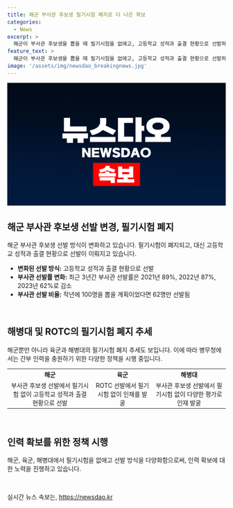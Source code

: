 ```yaml
---
title: 해군 부사관 후보생 필기시험 폐지로 더 나은 확보
categories:
  - News
excerpt: >
  해군이 부사관 후보생을 뽑을 때 필기시험을 없애고, 고등학교 성적과 출결 현황으로 선발하겠다고 밝혔다. 최근 3년간 부사관 선발률이 갈수록 낮아지고 있어 인력 확보에 어려움을 겪고 있는데, 이는 적합한 부사관을 뽑기 위한 제도 개선으로 이끌어졌다. 해군 뿐만 아니라 육군과 해병대도 필기시험을 없애는 추세이며, 이러한 조치로 적합한 인재를 뽑으려는 노력이 이어지고 있다.
feature_text: >
  해군이 부사관 후보생을 뽑을 때 필기시험을 없애고, 고등학교 성적과 출결 현황으로 선발하겠다고 밝혔다. 최근 3년간 부사관 선발률이 갈수록 낮아지고 있어 인력 확보에 어려움을 겪고 있는데, 이는 적합한 부사관을 뽑기 위한 제도 개선으로 이끌어졌다. 해군 뿐만 아니라 육군과 해병대도 필기시험을 없애는 추세이며, 이러한 조치로 적합한 인재를 뽑으려는 노력이 이어지고 있다.
image: '/assets/img/newsdao_breakingnews.jpg'
---
```


<p><img src="/assets/img/newsdao_breakingnews.jpg" alt="ranknews 속보" /></p>

<h2 data-ke-size="size26">해군 부사관 후보생 선발 변경, 필기시험 폐지</h2>

<p data-ke-size="size16">해군 부사관 후보생 선발 방식이 변화하고 있습니다. 필기시험이 폐지되고, 대신 고등학교 성적과 출결 현황으로 선발이 이뤄지고 있습니다.</p>

<ul>
  <li><b>변화된 선발 방식:</b> 고등학교 성적과 출결 현황으로 선발</li>
  <li><b>부사관 선발률 변화:</b> 최근 3년간 부사관 선발률은 2021년 89%, 2022년 87%, 2023년 62%로 감소</li>
  <li><b>부사관 선발 비율:</b> 작년에 100명을 뽑을 계획이었다면 62명만 선발됨</li>
</ul>

<p data-ke-size="size16">&nbsp;</p>

<h2 data-ke-size="size26">해병대 및 ROTC의 필기시험 폐지 추세</h2>

<p data-ke-size="size16">해군뿐만 아니라 육군과 해병대의 필기시험 폐지 추세도 보입니다. 이에 따라 병무청에서는 간부 인력을 충원하기 위한 다양한 정책을 시행 중입니다.</p>

<table>
  <tbody>
    <tr>
      <td style="text-align: center; height: 17px;"><b>해군</b></td>
      <td style="text-align: center; height: 17px;"><b>육군</b></td>
      <td style="text-align: center; height: 17px;"><b>해병대</b></td>
    </tr>
    <tr>
      <td style="text-align: center; height: 17px;">부사관 후보생 선발에서 필기시험 없이 고등학교 성적과 출결 현황으로 선발</td>
      <td style="text-align: center; height: 17px;">ROTC 선발에서 필기시험 없이 인재를 발굴</td>
      <td style="text-align: center; height: 17px;">부사관 후보생 선발에서 필기시험 없이 다양한 평가로 인재 발굴</td>
    </tr>
  </tbody>
</table>

<p data-ke-size="size16">&nbsp;</p>

<h2 data-ke-size="size26">인력 확보를 위한 정책 시행</h2>

<p data-ke-size="size16">해군, 육군, 해병대에서 필기시험을 없애고 선발 방식을 다양화함으로써, 인력 확보에 대한 노력을 진행하고 있습니다.</p>

<p data-ke-size="size16">&nbsp;</p>
실시간 뉴스 속보는, <a href="https://newsdao.kr" rel="dofollow">https://newsdao.kr</a>


